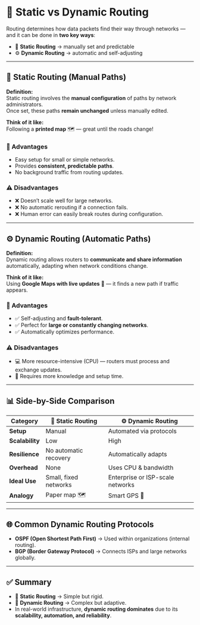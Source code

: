 # 🔀 Static vs Dynamic Routing

Routing determines how data packets find their way through networks — and it can be done in **two key ways**:  
- 🧭 **Static Routing** → manually set and predictable  
- ⚙️ **Dynamic Routing** → automatic and self-adjusting  

---

## 🧭 Static Routing (Manual Paths)

**Definition:**  
Static routing involves the **manual configuration** of paths by network administrators.  
Once set, these paths **remain unchanged** unless manually edited.

**Think of it like:**  
Following a **printed map** 🗺️ — great until the roads change!

### 🌟 Advantages
- Easy setup for small or simple networks.  
- Provides **consistent, predictable paths**.  
- No background traffic from routing updates.

### ⚠️ Disadvantages
- ❌ Doesn’t scale well for large networks.  
- ❌ No automatic rerouting if a connection fails.  
- ❌ Human error can easily break routes during configuration.

---

## ⚙️ Dynamic Routing (Automatic Paths)

**Definition:**  
Dynamic routing allows routers to **communicate and share information** automatically, adapting when network conditions change.

**Think of it like:**  
Using **Google Maps with live updates** 🚗 — it finds a new path if traffic appears.

### 🌟 Advantages
- ✅ Self-adjusting and **fault-tolerant**.  
- ✅ Perfect for **large or constantly changing networks**.  
- ✅ Automatically optimizes performance.

### ⚠️ Disadvantages
- 💻 More resource-intensive (CPU)  — routers must process and exchange updates.  
- 🧠 Requires more knowledge and setup time.

---

## 📊 Side-by-Side Comparison

| Category | 🧭 Static Routing | ⚙️ Dynamic Routing |
|-----------|------------------|-------------------|
| **Setup** | Manual | Automated via protocols |
| **Scalability** | Low | High |
| **Resilience** | No automatic recovery | Automatically adapts |
| **Overhead** | None | Uses CPU & bandwidth |
| **Ideal Use** | Small, fixed networks | Enterprise or ISP-scale networks |
| **Analogy** | Paper map 🗺️ | Smart GPS 🚦 |

---

## 🌐 Common Dynamic Routing Protocols

- **OSPF (Open Shortest Path First)** → Used within organizations (internal routing).  
- **BGP (Border Gateway Protocol)** → Connects ISPs and large networks globally.  

---

## ✅ Summary

- 📝 **Static Routing** → Simple but rigid.  
- 🤖 **Dynamic Routing** → Complex but adaptive.  
- In real-world infrastructure, **dynamic routing dominates** due to its **scalability, automation, and reliability**.  
